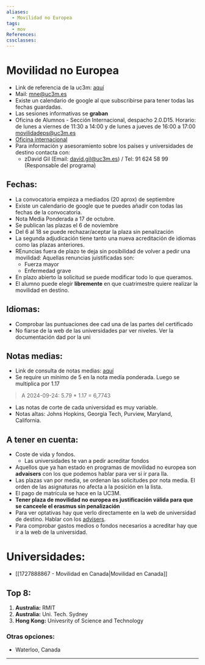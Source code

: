 ```yaml
---
aliases:
  - Movilidad no Europea
tags:
  - mov
References: 
cssclasses:
---
```

# Movilidad no Europea
+ Link de referencia de la uc3m: [aquí](https://www.uc3m.es/secretaria-virtual/convocatoria-movilidad-no-europea) 
+ Mail: mne@uc3m.es
+ Existe un calendario de google al que subscribirse para tener todas las fechas guardadas.
+ Las sesiones informativas se **graban**
+ Oficina de Alumnos - Sección Internacional, despacho 2.0.D15. Horario: de lunes a viernes de 11:30 a 14:00 y de lunes a jueves de 16:00 a 17:00 movilidadeps@uc3m.es
+ [Oficina internacional](https://www.uc3m.es/ss/Satellite/SecretariaVirtual/_/TextoMixta/1371211201509/)
+ Para información y asesoramiento sobre los países y universidades de destino contacta con:
	+ zDavid Gil (Email: [david.gil@uc3m.es](mailto:david.gil@uc3m.es)) / Tel: 91 624 58 99 (Responsable del programa)
## Fechas:
+ La convocatoria empieza a mediados (20 aprox) de septiembre
+ Existe un calendario de google que te puedes añadir con todas las fechas de la convocatoria. 
+ Nota Media Ponderada a 17 de octubre. 
+ Se publican las plazas el 6 de noviembre
+ Del 6 al 18 se puede rechazar/aceptar la plaza sin penalización
+ La segunda adjudicación tiene tanto una nueva acreditación de idiomas como las plazas anteriores.
+ REnuncias fuera de plazo te deja sin posibilidad de volver a pedir una movilidad: Aquellas renuncias juistificadas son:
	+ Fuerza mayor
	+ Enfermedad grave
+ En plazo abierto la solicitud se puede modificar todo lo que queramos.
+ El alumno puede elegir **libremente** en que cuatrimestre quiere realizar la movilidad en destino. 

## Idiomas: 
+ Comprobar las puntuaciones dee cad una de las partes del certificado
+ No fiarse de la web de las universidades par ver niveles. Ver la documentación dad por la uni

## Notas medias:
+ Link de consulta de notas medias: [aquí](https://aplicaciones.uc3m.es/medias/)
+ Se require un mínimo de 5 en la nota media ponderada. Luego se multiplica por 1.17
> A 2024-09-24: 5.79 * 1.17 = 6,7743

+ Las notas de corte de cada universidad es muy variable. 
+ Notas altas: Johns Hopkins, Georgia Tech, Purview, Maryland, California. 
## A tener en cuenta:
+ Coste de vida y fondos. 
	+ Las universidades te van a pedir acreditar fondos
+ Aquellos que ya han estado en programas de movilidad no europea son **advaisers** con los que podemos hablar para ver si ir para lla.
+ Las plazas van por media, se ordenan las solicitudes por nota media. El orden de las asignaturas no afecta a la posición en la lista.
+ El pago de matrícula se hace en la UC3M.
+ **Tener plaza de movilidad no europea es justificación válida para que se canceele el erasmus sin penalización**
+ Para ver optativas hay que verlo directamente en la web de universidad de destino. Hablar con los [advisers](https://docs.google.com/spreadsheets/d/1qsCpiNLDZb9Ug9BzPpbT8utzP6GDyeLY?rtpof=true&usp=drive_fs).
+ Para comprobar gastos medios o fondos necesarios a acreditar hay que ir a la web de la universidad.
# Universidades: 
+ [[1727888867 - Movilidad en Canada|Movilidad en Canada]]


## Top 8: 

1. **Australia:** RMIT
2. **Australia:** Uni. Tech. Sydney
3. **Hong Kong:** Univesrity of Science and Technology


### Otras opciones:

+ Waterloo, Canada
***